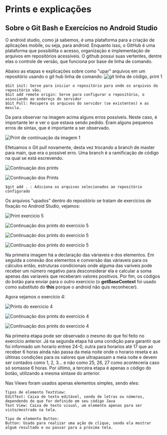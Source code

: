 # Prints e explicações 
## Sobre o Git Bash e Exercícios no Android Studio

O android studio, como já sabemos, é uma plataforma para a criação de aplicações mobile, ou seja, para android. Enquanto isso, o GitHub é uma plataforma que possibilita o acesso, organização e implementação de arquivos em repositórios acessíveis. O github possui suas vertentes, dentre elas o controle de versão, que funciona por base de linha de comando. 

Abaixo as etapas e explicações sobre como "upar" arquivos em um repositório usando o git hub linha de comando: 
![git linha de código, print 1][def]

[def]: image.png


```
$Git init: Serve para iniciar o repositório para onde os arquivos do repositório vão;
$Git add remote origin: Serve para configurar o repositório, o associando ao endereço do servidor
$Git Pull: Recupera os arquivos do servidor (se existentes) e as mescla.
```
Da para observar na imagem acima alguns erros possíveis. Neste caso, é importante ler e ver o que estava sendo pedido. Eram alguns pequenos erros de sintax, que é importante a ser observado. 

![Print de continuação da imagem 1][def2]

[def2]: image-1.png

Efetuamos o Git pull novamente, desta vez trocando a branch de master para main, que era o possível erro. Uma branch é a ramificação de código na qual se está escrevendo. 

![Continuação dos prints][def3]

[def3]: image-2.png

![Continuação dos Prints][def4]

[def4]: image-3.png

```
$git add . : Adiciona os arquivos selecionados ao repositório configurado
```

Os arquivos "upados" dentro do repositório se tratam de exercícios de fixação no Android Studio, vejamos: 

![Print exercicio 5][def5]

![Continuação dos prints do exercicio 5](image-5.png)

[def5]: image-4.png

![Continuação dos prints do exercicio 5][def6]

[def6]: image-6.png

![Continuação dos prints do exercicio 5][def7]

[def7]: image-7.png

Na primeira imagem há a declaração das váriaveis e dos elementos. Em seguida a conexão dos elementos e conversão das váriaveis para os cálculos então, estruturas condicionais onde alguma das variveis pode receber um número negativo para desconsiderar ela e calcular a soma apenas das variaveis que receberam valores positivos.
Por fim, os códigos do botão para enviar para o outro exercicio (o **getBaseContext** foi usado como substituto do **this** porque o android não quis reconhecer).

Agora vejamos o exercício 4: 

![Prints do exercicio 4][def8]

[def8]: image-8.png

![Continuação dos prints do exercicio 4][def9]

[def9]: image-9.png

![Continuação dos prints do exercicio 4][def10]

[def10]: image-10.png

Na primeira etapa pode ser observado o mesmo do que foi feito no exercício anterior. Já na segunda etapa há uma condição para garantir que foi informado um horario entree 24-0, outra para horarios até 17 que ao receber 6 horas ainda não passa da meia noite onde o horario reseta  e as últimas condições para os valores que ultrapassam a meia noite e devem ser contados como 1, 2, 3... e não como 25, 26, 27 como aconteceria caso só somasse 6 horas. Por último, a terceira etapa é apenas o código do botão, utilizando a mesma sintaxe do anterior.

Nas Views foram usados apenas elementos simples, sendo eles: 

```
Tipos de elemento TextView: 
EditText: Caixa de texto editável, sendo de letras ou números, dependendo do que for definido em seu código Java
Text View: Caixa de texto visual, um elemento apenas para ser visto/mostrado na tela.

Tipo de elemento Button:
Button: Usado para realizar uma ação de clique, sendo ela mostrar algum resultado e ou passar para a próxima tela.
```